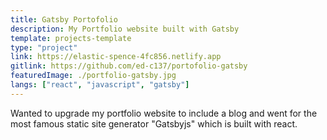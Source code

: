 ```yaml
---
title: Gatsby Portofolio
description: My Portfolio website built with Gatsby
template: projects-template
type: "project"
link: https://elastic-spence-4fc856.netlify.app
gitlink: https://github.com/ed-c137/portofolio-gatsby
featuredImage: ./portfolio-gatsby.jpg
langs: ["react", "javascript", "gatsby"]
---
```


Wanted to upgrade my portfolio website to include a blog and went for the most famous static site generator "Gatsbyjs" which is built with react.